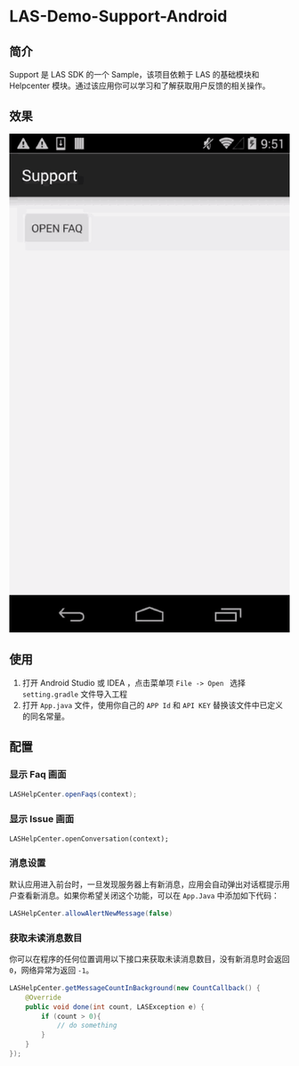 # LAS-Demo-Support-Android

## 简介

Support 是 LAS SDK 的一个 Sample，该项目依赖于 LAS 的基础模块和 Helpcenter 模块。通过该应用你可以学习和了解获取用户反馈的相关操作。

## 效果

![capture](capture/support.gif)

## 使用

1. 打开 Android Studio 或 IDEA ，点击菜单项 `File -> Open ` 选择 `setting.gradle` 文件导入工程
2. 打开 `App.java` 文件，使用你自己的 `APP Id` 和 `API KEY` 替换该文件中已定义的同名常量。

## 配置

### 显示 Faq 画面

```java
LASHelpCenter.openFaqs(context);
```

### 显示 Issue 画面

```language
LASHelpCenter.openConversation(context);
```

### 消息设置

默认应用进入前台时，一旦发现服务器上有新消息，应用会自动弹出对话框提示用户查看新消息。如果你希望关闭这个功能，可以在 `App.Java` 中添加如下代码：

```java
LASHelpCenter.allowAlertNewMessage(false)
```

### 获取未读消息数目

你可以在程序的任何位置调用以下接口来获取未读消息数目，没有新消息时会返回 `0`，网络异常为返回 `-1`。

```java
LASHelpCenter.getMessageCountInBackground(new CountCallback() {
    @Override
    public void done(int count, LASException e) {
		if (count > 0){
        	// do something
        }
    }
});
```
